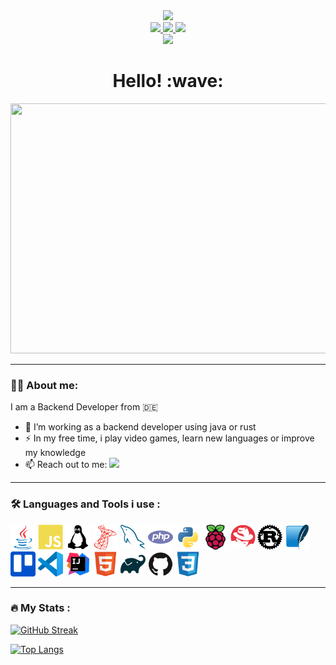 <div id="header" align="center">
  <img src="https://media4.giphy.com/media/hS42TuYYnANLFR9IRQ/giphy_s.gif?cid=ecf05e474c8qp1s5qy0a5ckmkgx8a039ia9qxcffxt97ewaq&ep=v1_stickers_search&rid=giphy_s.gif&ct=ts" width="100"/>
  <div id="badges">
    <a href="https://discord.gg/XDJ6a6VXYH">
      <img src="https://img.shields.io/badge/Discord-7289da?style=for-the-badge&logo=discord"/>
    </a>
    <a href="https://jxson.de">
      <img src="https://img.shields.io/badge/About--me-A5668B?style=for-the-badge&logo=pinboard">
    </a>
    <a href="https://www.youtube.com/channel/UCdJAYw6Johc6eK_4vKiTayw">
      <img src="https://img.shields.io/badge/Youtube-red?style=for-the-badge&logo=youtube">
    </a>
  </div>
  <img src="https://komarev.com/ghpvc/?username=dev-json&style=for-the-badge&color=A43B3B"/>
  <h1>
    Hello! :wave:
  </h1>
</div>
<div align="center">
  <img src="https://media.giphy.com/media/dWesBcTLavkZuG35MI/giphy.gif" width="600" height="400"/>
</div>

---

### :man_technologist: About me:
I am a Backend Developer from :de: 
- :telescope: I’m working as a backend developer using java or rust
- :zap: In my free time, i play video games, learn new languages or improve my knowledge
- :mailbox: Reach out to me: <a href="mailto::jason.mey11@gmail.com"> <img src="https://img.shields.io/badge/Mail-1bbcfa?style=flat&logo=gmail&logoColor=ffffff"> </a>

---

### :hammer_and_wrench: Languages and Tools i use :
<div>
  <img src="https://github.com/devicons/devicon/blob/master/icons/java/java-original.svg" width="40" height="40">
  <img src="https://github.com/devicons/devicon/blob/master/icons/javascript/javascript-plain.svg" width="40" height="40">
  <img src="https://github.com/devicons/devicon/blob/master/icons/linux/linux-plain.svg" width="40" height="40">
  <img src="https://github.com/devicons/devicon/blob/master/icons/microsoftsqlserver/microsoftsqlserver-plain.svg" width="40" height="40">
  <img src="https://github.com/devicons/devicon/blob/master/icons/mysql/mysql-original.svg" width="40" height="40">
  <img src="https://github.com/devicons/devicon/blob/master/icons/php/php-plain.svg" width="40" height="40">
  <img src="https://github.com/devicons/devicon/blob/master/icons/python/python-original.svg" width="40" height="40">
  <img src="https://github.com/devicons/devicon/blob/master/icons/raspberrypi/raspberrypi-original.svg" width="40" height="40">
  <img src="https://github.com/devicons/devicon/blob/master/icons/redhat/redhat-plain.svg" width="40" height="40">
  <img src="https://github.com/devicons/devicon/blob/master/icons/rust/rust-original.svg" width="40" height="40">
  <img src="https://github.com/devicons/devicon/blob/master/icons/sqlite/sqlite-original.svg" width="40" height="40">
  <img src="https://github.com/devicons/devicon/blob/master/icons/trello/trello-plain.svg" width="40" height="40">
  <img src="https://github.com/devicons/devicon/blob/master/icons/vscode/vscode-original.svg" width="40" height="40">
  <img src="https://github.com/devicons/devicon/blob/master/icons/intellij/intellij-original.svg" width="40" height="40">
  <img src="https://github.com/devicons/devicon/blob/master/icons/html5/html5-original.svg" width="40" height="40">
  <img src="https://github.com/devicons/devicon/blob/master/icons/gradle/gradle-original.svg" width="40" height="40">
  <img src="https://github.com/devicons/devicon/blob/master/icons/github/github-original.svg" width="40" height="40"/>
  <img src="https://github.com/devicons/devicon/blob/master/icons/css3/css3-original.svg" width="40" height="40"/>
  <!--<img src="" width="40" height="40"/>
  <img src="" width="40" height="40"/>
  <img src="" width="40" height="40"/>-->
</div>

---

### :fire: My Stats :
[![GitHub Streak](https://github-readme-streak-stats.herokuapp.com?user=dev-json&theme=dark&hide_border=true)](https://git.io/streak-stats)

[![Top Langs](https://github-readme-stats.vercel.app/api/top-langs/?username=dev-json&show_icons=true&theme=dark&title_color=cd3232&text_color=e8e8e8&locale=en&layout=donut)](https://github.com/anuraghazra/github-readme-stats)

<!--<img src="https://img.shields.io/badge/Java-white?style=for-the-badge">
<img src="https://img.shields.io/badge/rust-black?style=for-the-badge&logo=rust">-->
